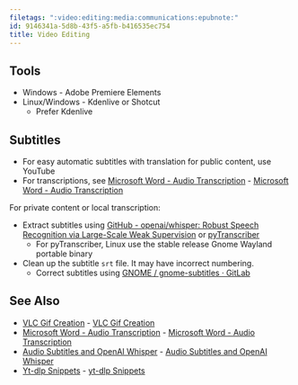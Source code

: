 ```yaml
---
filetags: ":video:editing:media:communications:epubnote:"
id: 9146341a-5d8b-43f5-a5fb-b416535ec754
title: Video Editing
---
```


## Tools

- Windows - Adobe Premiere Elements
- Linux/Windows - Kdenlive or Shotcut
  - Prefer Kdenlive

## Subtitles

- For easy automatic subtitles with translation for public content, use
  YouTube
- For transcriptions, see [Microsoft Word - Audio
  Transcription](../005-tech-microsoft-word-audio-transcription) -
  [Microsoft Word - Audio
  Transcription](id:a1d18314-3499-4376-87c4-667954f8e0ca)

For private content or local transcription:

- Extract subtitles using [GitHub - openai/whisper: Robust Speech
  Recognition via Large-Scale Weak
  Supervision](https://github.com/openai/whisper) or
  [pyTranscriber](https://github.com/raryelcostasouza/pyTranscriber)
  - For pyTranscriber, Linux use the stable release Gnome Wayland
    portable binary
- Clean up the subtitle `srt` file. It may have incorrect numbering.
  - Correct subtitles using [GNOME / gnome-subtitles ·
    GitLab](https://gitlab.gnome.md/GNOME/gnome-subtitles)

## See Also

- [VLC Gif Creation](../005-tech-vlc-gif-creation) - [VLC Gif
  Creation](id:0c67af45-ba04-49fb-a91f-f1e1004b49b5)
- [Microsoft Word - Audio
  Transcription](../005-tech-microsoft-word-audio-transcription) -
  [Microsoft Word - Audio
  Transcription](id:a1d18314-3499-4376-87c4-667954f8e0ca)
- [Audio Subtitles and OpenAI
  Whisper](../006-3-tech-ai-audio-subtitles-whisper) - [Audio Subtitles
  and OpenAI Whisper](id:2ba9f6d2-10f2-4c27-b781-ee754d1423b4)
- [Yt-dlp Snippets](../005-computer-snippets-youtube-yt-dlp) - [yt-dlp
  Snippets](id:4cc04c35-2c98-4bcf-84ef-e51148ca8e3c)

